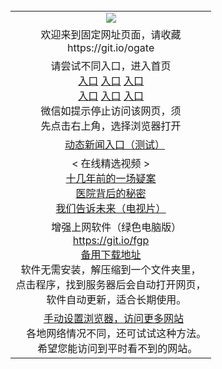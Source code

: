 ﻿<table>
  <tr>
    <td align=center><img src="https://cloud.githubusercontent.com/assets/11880933/13434984/f430fae2-e012-11e5-814f-c2df1e82b247.jpg" /></td>
  </tr>
  <tr>
    <td align=center>
      欢迎来到固定网址页面，请收藏<br/>
      https://git.io/ogate<br/>
     </td>
  </tr>
  <tr>
    <td align=center>请尝试不同入口，进入首页<br/>
      <a href="https://rawgit.com/onorm/up/master/oGate.htm?from=oGate">入口</a>
      <a href="https://s3.eu-west-2.amazonaws.com/ogatel/oGate.htm?from=oGate">入口</a>
      <a href="https://s3.eu-central-1.amazonaws.com/ogatef/oGate.htm?from=oGate">入口</a><br/>
      <a href="https://s3-ap-southeast-2.amazonaws.com/ogatey/oGate.htm?from=oGate">入口</a>
      <a href="https://s3.ap-northeast-2.amazonaws.com/ogates/oGate.htm?from=oGate">入口</a>
      <a href="https://s3.ap-south-1.amazonaws.com/ogatem/oGate.htm?from=oGate">入口</a><br/>
      微信如提示停止访问该网页，须<br/>
      先点击右上角，选择浏览器打开<br/>
    </td>
  </tr>
  <tr>
    <td align=center>
      <a href="https://github.com/clearsky99/xinwen">动态新闻入口（测试）</a>
  </tr>
  <tr>
    <td align=center>
      < 在线精选视频 ><br/>
      <a href="http://s3.ap-northeast-2.amazonaws.com/fwqzhenx1002/zhen/wh-mp4.html">十几年前的一场疑案</a><br/>
      <a href="http://s3.ap-northeast-2.amazonaws.com/fwqzhenx1002/zhen/sszj-mp4.html">医院背后的秘密</a><br/>
      <a href="http://s3.ap-northeast-2.amazonaws.com/fwqzhenx1005/zhen/wmgswl-mp4.html">我们告诉未来（电视片）</a><br/>
     </td>
  </tr>
  <tr>
    <td align=center>
      增强上网软件（绿色电脑版）<br/><a href="https://git.io/fgp">https://git.io/fgp</a><br/>
      <a href="https://raw.githubusercontent.com/ogate/up/master/Tools/FG.zip">备用下载地址</a><br/> 
      软件无需安装，解压缩到一个文件夹里，<br/>
      点击程序，找到服务器后会自动打开网页，<br/>
      软件自动更新，适合长期使用。</td>
  </tr>
  <tr>
    <td align=center>
      <a href="https://github.com/clearsky99/pac">手动设置浏览器，访问更多网站</a><br/>
      各地网络情况不同，还可试试这种方法。<br/>
      希望您能访问到平时看不到的网站。
   </tr>
</table>
